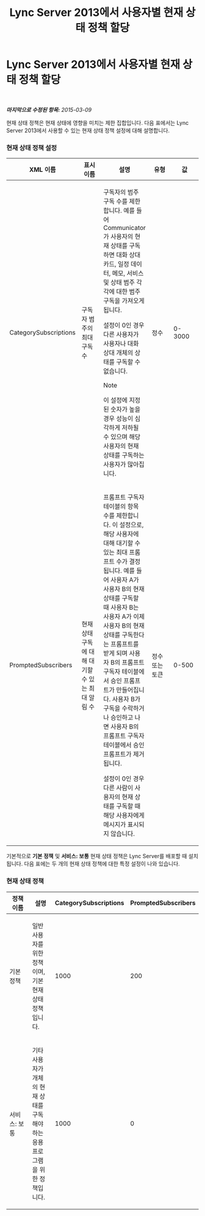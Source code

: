 ﻿---
title: Lync Server 2013에서 사용자별 현재 상태 정책 할당
TOCTitle: Lync Server 2013에서 사용자별 현재 상태 정책 할당
ms:assetid: fd1097b7-248d-4b78-8c43-456b03257c18
ms:mtpsurl: https://technet.microsoft.com/ko-kr/library/Gg182614(v=OCS.15)
ms:contentKeyID: 49305624
ms.date: 08/24/2015
mtps_version: v=OCS.15
ms.translationtype: HT
---

# Lync Server 2013에서 사용자별 현재 상태 정책 할당

 

_**마지막으로 수정된 항목:** 2015-03-09_

현재 상태 정책은 현재 상태에 영향을 미치는 제한 집합입니다. 다음 표에서는 Lync Server 2013에서 사용할 수 있는 현재 상태 정책 설정에 대해 설명합니다.

### 현재 상태 정책 설정

<table>
<colgroup>
<col style="width: 20%" />
<col style="width: 20%" />
<col style="width: 20%" />
<col style="width: 20%" />
<col style="width: 20%" />
</colgroup>
<thead>
<tr class="header">
<th>XML 이름</th>
<th>표시 이름</th>
<th>설명</th>
<th>유형</th>
<th>값</th>
</tr>
</thead>
<tbody>
<tr class="odd">
<td><p>CategorySubscriptions</p></td>
<td><p>구독자 범주의 최대 구독 수</p></td>
<td><p>구독자의 범주 구독 수를 제한합니다. 예를 들어 Communicator가 사용자의 현재 상태를 구독하면 대화 상대 카드, 일정 데이터, 메모, 서비스 및 상태 범주 각각에 대한 범주 구독을 가져오게 됩니다.</p>
<p>설정이 0인 경우 다른 사용자가 사용자나 대화 상대 개체의 상태를 구독할 수 없습니다.</p>
<div class="alert">

> [!NOTE]
> 이 설정에 지정된 숫자가 높을 경우 성능이 심각하게 저하될 수 있으며 해당 사용자의 현재 상태를 구독하는 사용자가 많아집니다.


</div></td>
<td><p>정수</p></td>
<td><p>0-3000</p></td>
</tr>
<tr class="even">
<td><p>PromptedSubscribers</p></td>
<td><p>현재 상태 구독에 대해 대기할 수 있는 최대 알림 수</p></td>
<td><p>프롬프트 구독자 테이블의 항목 수를 제한합니다. 이 설정으로, 해당 사용자에 대해 대기할 수 있는 최대 프롬프트 수가 결정됩니다. 예를 들어 사용자 A가 사용자 B의 현재 상태를 구독할 때 사용자 B는 사용자 A가 이제 사용자 B의 현재 상태를 구독한다는 프롬프트를 받게 되며 사용자 B의 프롬프트 구독자 테이블에서 승인 프롬프트가 만들어집니다. 사용자 B가 구독을 수락하거나 승인하고 나면 사용자 B의 프롬프트 구독자 테이블에서 승인 프롬프트가 제거됩니다.</p>
<p>설정이 0인 경우 다른 사람이 사용자의 현재 상태를 구독할 때 해당 사용자에게 메시지가 표시되지 않습니다.</p></td>
<td><p>정수 또는 토큰</p></td>
<td><p>0-500</p></td>
</tr>
</tbody>
</table>


기본적으로 **기본 정책** 및 **서비스: 보통** 현재 상태 정책은 Lync Server를 배포할 때 설치됩니다. 다음 표에는 두 개의 현재 상태 정책에 대한 특정 설정이 나와 있습니다.

### 현재 상태 정책

<table>
<colgroup>
<col style="width: 25%" />
<col style="width: 25%" />
<col style="width: 25%" />
<col style="width: 25%" />
</colgroup>
<thead>
<tr class="header">
<th>정책 이름</th>
<th>설명</th>
<th>CategorySubscriptions</th>
<th>PromptedSubscribers</th>
</tr>
</thead>
<tbody>
<tr class="odd">
<td><p>기본 정책</p></td>
<td><p>일반 사용자를 위한 정책이며, 기본 현재 상태 정책입니다.</p></td>
<td><p>1000</p></td>
<td><p>200</p></td>
</tr>
<tr class="even">
<td><p>서비스: 보통</p></td>
<td><p>기타 사용자가 개체의 현재 상태를 구독해야 하는 응용 프로그램을 위한 정책입니다.</p></td>
<td><p>1000</p></td>
<td><p>0</p></td>
</tr>
</tbody>
</table>

